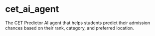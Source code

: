 # cet_ai_agent
The CET Predictor AI agent that helps students predict their admission chances based on their rank, category, and preferred location.
